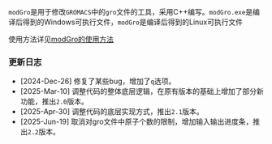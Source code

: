 `modGro`是用于修改`GROMACS`中的`gro`文件的工具，采用C++编写。`modGro.exe`是编译后得到的Windows可执行文件，`modGro`是编译后得到的Linux可执行文件 <br>

使用方法详见<a href="https://blog.99092019.xyz/blog/modGro_usage.html">modGro的使用方法</a>

### 更新日志
* [2024-Dec-26] 修复了某些bug，增加了`q`选项。
* [2025-Mar-10] 调整代码的整体底层逻辑，在原有版本的基础上增加了部分新功能，推出`2.0`版本。
* [2025-Apr-30] 调整代码的底层实现方式，推出`2.1`版本。
* [2025-Jun-19] 取消对gro文件中原子个数的限制，增加输入输出进度条，推出`2.2`版本。
